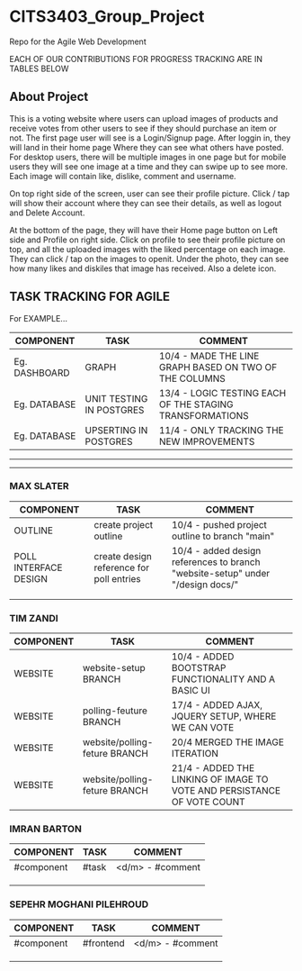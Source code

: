 # CITS3403_Group_Project

Repo for the Agile Web Development

EACH OF OUR CONTRIBUTIONS FOR PROGRESS TRACKING ARE IN TABLES BELOW

## About Project

This is a voting website where users can upload images of products and receive votes from other users to see if they should purchase an item or not.
The first page user will see is a Login/Signup page. After loggin in, they will land in their home page Where they can see what others have posted. For desktop users, there will be multiple images in one page but for mobile users they will see one image at a time and they can swipe up to see more. Each image will contain like, dislike, comment and username.

On top right side of the screen, user can see their profile picture. Click / tap will show their account where they can see their details, as well as logout and Delete Account.

At the bottom of the page, they will have their Home page button on Left side and Profile on right side. Click on profile to see their profile picture on top, and all the uploaded images with the liked percentage on each image. They can click / tap on the images to openit. Under the photo, they can see how many likes and diskiles that image has received. Also a delete icon.

## TASK TRACKING FOR AGILE

For EXAMPLE...

| COMPONENT     | TASK                     | COMMENT                                                  |
| ------------- | ------------------------ | -------------------------------------------------------- |
| Eg. DASHBOARD | GRAPH                    | 10/4 - MADE THE LINE GRAPH BASED ON TWO OF THE COLUMNS   |
| Eg. DATABASE  | UNIT TESTING IN POSTGRES | 13/4 - LOGIC TESTING EACH OF THE STAGING TRANSFORMATIONS |
| Eg. DATABASE  | UPSERTING IN POSTGRES    | 11/4 - ONLY TRACKING THE NEW IMPROVEMENTS                |

---

---

### MAX SLATER

| COMPONENT             | TASK                                     | COMMENT                                                                        |
| --------------------- | ---------------------------------------- | ------------------------------------------------------------------------------ |
| OUTLINE               | create project outline                   | 10/4 - pushed project outline to branch "main"                                 |
| POLL INTERFACE DESIGN | create design reference for poll entries | 10/4 - added design references to branch "website-setup" under "/design docs/" |
|                       |                                          |                                                                                |
|                       |                                          |                                                                                |

### TIM ZANDI

| COMPONENT | TASK                          | COMMENT                                                                 |
| --------- | ----------------------------- | ----------------------------------------------------------------------- |
| WEBSITE   | website-setup BRANCH          | 10/4 - ADDED BOOTSTRAP FUNCTIONALITY AND A BASIC UI                     |
| WEBSITE   | polling-feuture BRANCH        | 17/4 - ADDED AJAX, JQUERY SETUP, WHERE WE CAN VOTE                      |
| WEBSITE   | website/polling-feture BRANCH | 20/4 MERGED THE IMAGE ITERATION                                         |
| WEBSITE   | website/polling-feture BRANCH | 21/4 - ADDED THE LINKING OF IMAGE TO VOTE AND PERSISTANCE OF VOTE COUNT |

### IMRAN BARTON

| COMPONENT  | TASK  | COMMENT          |
| ---------- | ----- | ---------------- |
| #component | #task | <d/m> - #comment |
|            |       |                  |
|            |       |                  |
|            |       |                  |

### SEPEHR MOGHANI PILEHROUD

| COMPONENT  | TASK      | COMMENT          |
| ---------- | --------- | ---------------- |
| #component | #frontend | <d/m> - #comment |
|            |           |                  |
|            |           |                  |
|            |           |                  |
